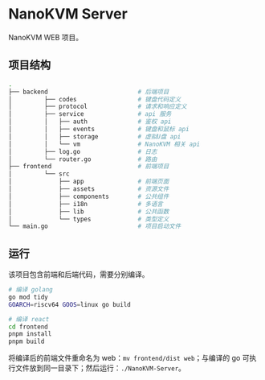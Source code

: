 # NanoKVM Server

NanoKVM WEB 项目。

## 项目结构

```bash
.
├── backend                         # 后端项目
│         ├── codes                 # 键盘代码定义
│         ├── protocol              # 请求和响应定义
│         ├── service               # api 服务
│         │   ├── auth              # 鉴权 api
│         │   ├── events            # 键盘和鼠标 api
│         │   ├── storage           # 虚拟U盘 api
│         │   └── vm                # NanoKVM 相关 api
│         ├── log.go                # 日志
│         └── router.go             # 路由
├── frontend                        # 前端项目
│         └── src
│             ├── app               # 前端页面
│             ├── assets            # 资源文件
│             ├── components        # 公共组件
│             ├── i18n              # 多语言
│             ├── lib               # 公共函数
│             └── types             # 类型定义 
└── main.go                         # 项目启动文件

```

## 运行

该项目包含前端和后端代码，需要分别编译。

```bash
# 编译 golang
go mod tidy
GOARCH=riscv64 GOOS=linux go build
```

```bash
# 编译 react
cd frontend
pnpm install
pnpm build
```

将编译后的前端文件重命名为 web：`mv frontend/dist web`；与编译的 go 可执行文件放到同一目录下；然后运行：`./NanoKVM-Server`。
